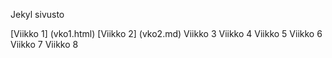 Jekyl sivusto

[Viikko 1] (vko1.html)
[Viikko 2] (vko2.md)
Viikko 3
Viikko 4
Viikko 5
Viikko 6
Viikko 7
Viikko 8
